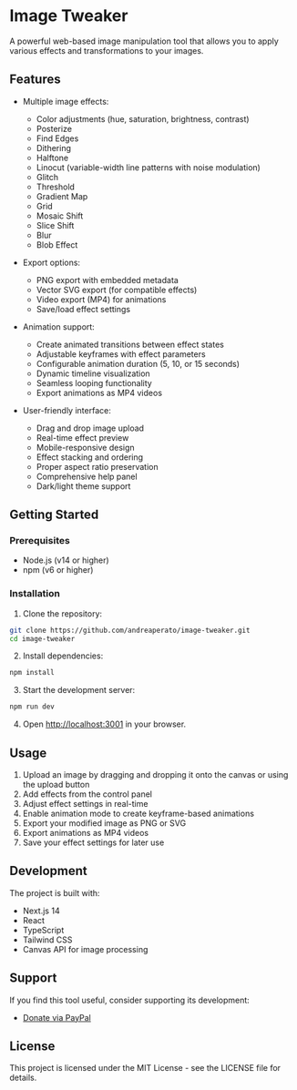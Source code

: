 # Image Tweaker

A powerful web-based image manipulation tool that allows you to apply various effects and transformations to your images.

## Features

- Multiple image effects:
  - Color adjustments (hue, saturation, brightness, contrast)
  - Posterize
  - Find Edges
  - Dithering
  - Halftone
  - Linocut (variable-width line patterns with noise modulation)
  - Glitch
  - Threshold
  - Gradient Map
  - Grid
  - Mosaic Shift
  - Slice Shift
  - Blur
  - Blob Effect

- Export options:
  - PNG export with embedded metadata
  - Vector SVG export (for compatible effects)
  - Video export (MP4) for animations
  - Save/load effect settings

- Animation support:
  - Create animated transitions between effect states
  - Adjustable keyframes with effect parameters
  - Configurable animation duration (5, 10, or 15 seconds)
  - Dynamic timeline visualization
  - Seamless looping functionality
  - Export animations as MP4 videos

- User-friendly interface:
  - Drag and drop image upload
  - Real-time effect preview
  - Mobile-responsive design
  - Effect stacking and ordering
  - Proper aspect ratio preservation
  - Comprehensive help panel
  - Dark/light theme support

## Getting Started

### Prerequisites

- Node.js (v14 or higher)
- npm (v6 or higher)

### Installation

1. Clone the repository:
```bash
git clone https://github.com/andreaperato/image-tweaker.git
cd image-tweaker
```

2. Install dependencies:
```bash
npm install
```

3. Start the development server:
```bash
npm run dev
```

4. Open [http://localhost:3001](http://localhost:3001) in your browser.

## Usage

1. Upload an image by dragging and dropping it onto the canvas or using the upload button
2. Add effects from the control panel
3. Adjust effect settings in real-time
4. Enable animation mode to create keyframe-based animations
5. Export your modified image as PNG or SVG
6. Export animations as MP4 videos
7. Save your effect settings for later use

## Development

The project is built with:
- Next.js 14
- React
- TypeScript
- Tailwind CSS
- Canvas API for image processing

## Support

If you find this tool useful, consider supporting its development:
- [Donate via PayPal](https://www.paypal.com/donate/?hosted_button_id=BNU8J2MRNS4D4)

## License

This project is licensed under the MIT License - see the LICENSE file for details. 
